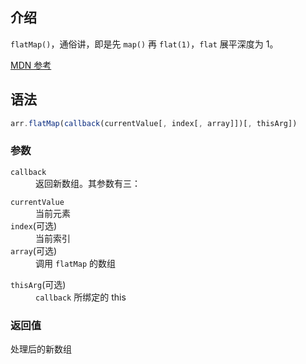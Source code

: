 ## 介绍

`flatMap()`，通俗讲，即是先 `map()` 再 `flat(1)`，`flat` 展平深度为 1。

[MDN 参考](https://developer.mozilla.org/zh-CN/docs/Web/JavaScript/Reference/Global_Objects/Array/flatMap)

## 语法

```js
arr.flatMap(callback(currentValue[, index[, array]])[, thisArg])
```

### 参数

<dl>
  <dt><code>callback</code></dt>
  <dd>返回新数组。其参数有三：</dd>
  <dl>
    <dt><code>currentValue</code></dt>
    <dd>当前元素</dd>
    <dt><code>index</code>(可选)</dt>
    <dd>当前索引</dd>
    <dt><code>array</code>(可选)</dt>
    <dd>调用 <code>flatMap</code> 的数组</dd>
  </dl>
  <dt><code>thisArg</code>(可选)</dt>
  <dd><code>callback</code> 所绑定的 this</dd>
</dl>

### 返回值

处理后的新数组
